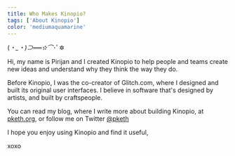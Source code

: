 ```yaml
---
title: Who Makes Kinopio?
tags: ['About Kinopio']
color: 'mediumaquamarine'
---
```


(*・_・)⊃══✫⌒*･ﾟ✲

Hi, my name is Pirijan and I created Kinopio to help people and teams create new ideas and understand why they think the way they do.

Before Kinopio, I was the co-creator of Glitch.com, where I designed and built its original user interfaces. I believe in software that's designed by artists, and built by craftspeople.

You can read my blog, where I write more about building Kinopio, at [pketh.org](http://pketh.org), or follow me on Twitter [@pketh](http://twitter.com/pketh)

I hope you enjoy using Kinopio and find it useful,

xoxo

